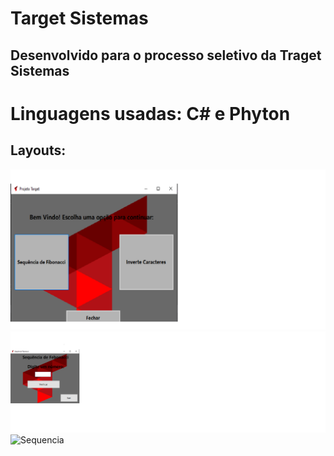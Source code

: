 # Target Sistemas
## Desenvolvido para o processo seletivo da Traget Sistemas
# Linguagens usadas: C# e Phyton
## Layouts:
![Principal](https://github.com/revertonprado/Target_Projetos/blob/master/Target_Principal.png)
![Febonacci](https://github.com/revertonprado/Target_Projetos/blob/master/Target_Febonacci.png)
![Sequencia](https://github.com/revertonprado/Target_Projetos/commit/5135b084ac43217ac7253860810ef8de274d72cd)
